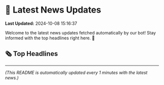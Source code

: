 # 📰 Latest News Updates
**Last Updated:** 2024-10-08 15:16:37

Welcome to the latest news updates fetched automatically by our bot! Stay informed with the top headlines right here. 🚀

## 🗞️ Top Headlines

---
*(This README is automatically updated every 1 minutes with the latest news.)*
